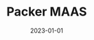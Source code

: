 ---
layout: page
title: Packer MAAS
description: Packer templates for MAAS OS Images
highlights:
    - Packer templates, associated scripts, and configuration for creating deployable OS images for MAAS
img: assets/img/icons/canonical.jpeg
redirect: https://github.com/canonical/packer-maas
category: work
date: "2023-01-01"
---